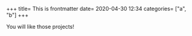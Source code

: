 +++
  title= This is frontmatter
  date= 2020-04-30 12:34
  categories= ["a", "b"]
+++

You will like those projects!